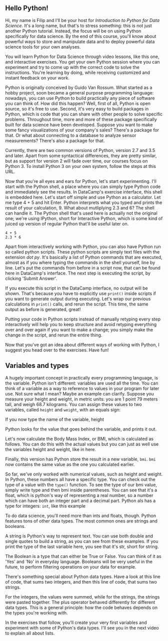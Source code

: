 ## Hello Python!

Hi, my name is Filip and I'll be your host for _Introduction to Python for Data Science_. It's a long name, but that's to stress something: this is not just another Python tutorial. Instead, the focus will be on using Python specifically for data science. By the end of this course, you'll know about powerful ways to store and manipulate data and to deploy powerful data science tools for your own analyses.

You will learn Python for Data Science through video lessons, like this one, and interactive exercises. You get your own Python session where you can experiment and try to come up with the correct code to solve the instructions. You're learning by doing, while receiving customized and instant feedback on your work.

Python is originally conceived by Guido Van Rossum. What started as a hobby project, soon became a general purpose programming language: nowadays, you can use Python to build practically any piece of software you can think of. How did this happen? Well, first of all, Python is open source, so it's free to use. Second, it's very easy to build packages in Python, which is code that you can share with other people to solve specific problems. Throughout time, more and more of these package specifically built for data science have been developed. Suppose you want to make some fancy visualizations of your company's sales? There's a package for that. Or what about connecting to a database to analyze sensor measurements? There's also a package for that. 

Currently, there are two common versions of Python, version 2.7 and 3.5 and later. Apart from some syntactical differences, they are pretty similar, but as support for version 2 will fade over time, our courses focus on Python 3. To install Python 3 on your own system, follow the steps at this URL.

Now that you're all eyes and ears for Python, let's start experimenting. I'll start with the Python shell, a place where you can simply type Python code and immediately see the results. In DataCamp's exercise interface, this shell is embedded here. Let's start off simple and use Python as a calculator. Let me type 4 + 5 and hit Enter. Python interprets what you typed and prints the result of your calculation, 9. What about mutliplying 2.3 and 6? The shell can handle it. The Python shell that's used here is actually not the original one; we're using IPython, short for Interactive Python, which is some kind of juiced up version of regular Python that'll be useful later on.

```
4 + 5
2.3 * 6
```

Apart from interactively working with Python, you can also have Python run so called python scripts. These python scripts are simply text files with the extension _dot py_. It's basically a list of Python commands that are executed, almost as if you where typing the commands in the shell yourself, line by line. Let's put the commands from before in a script now, that can be found here in DataCamp's interface. The next step is executing the script, by clicking 'Submit Answer'.

If you execute this script in the DataCamp interface, no output will be shown. That's because you have to explicitly use `print()` inside scripts if you want to generate output during executing. Let's wrap our previous calculations in `print()` calls, and rerun the script. This time, the same output as before is generated, great!

Putting your code in Python scripts instead of manually retyping every step interactively will help you to keep structure and avoid retyping everything over and over again if you want to make a change; you simply make the change in the script, and rerun the entire thing.

Now that you've got an idea about different ways of working with Python, I suggest you head over to the exercises. Have fun!


## Variables and types

A hugely important concept in practically every programming language, is the variable. Python isn't different: variables are used all the time. You can think of a variable as a way to reference to values in your program for later use. Not sure what I mean? Maybe an example can clarify. Suppose you measure your height and weight, in metric units: you are 1 point 79 meters tall, and weigh 68.7 kilograms. You can assign these values to two variables, called `height` and `weight`, with an equals sign:

If you now type the name of the variable, height

Python looks for the value that goes behind the variable, and prints it out.

Let's now calculate the Body Mass Index, or BMI, which is calculated as follows. You can do this with the actual values <PAUSE> but you can just as well use the variables height and weight, like in here.

Finally, this version has Python store the result in a new variable, `bmi`. `bmi` now contains the same value as the one you calculated earlier.

So far, we've only worked with numerical values, such as height and weight. In Python, these numbers all have a specific type. You can check out the type of a value with the `type()` function. To see the type of our bmi value, simply write type and then bmi inside parentheses. You can see that it's a float, which is python's way of representing a real number, so a number which can have both an integer part and a decimal part. Python als has a type for integers: `int`, like this example

To do data science, you'll need more than ints and floats, though. Python features tons of other data types. The most common ones are strings and booleans. 

A string is Python's way to represent text. You can use both double and single quotes to build a string, as you can see from these examples. If you print the type of the last variable here, you see that it's str, short for string.

The Boolean is a type that can either be True or False. You can think of it as 'Yes' and 'No' in everyday language. Booleans will be very useful in the future, to perform filtering operations on your data for example.

There's something special about Python data types. Have a look at this line of code, that sums two integers, and then this line of code, that sums two strings. 

For the integers, the values were summed, while for the strings, the strings were pasted together. The plus operator behaved differently for different data types. This is a general principle: how the code behaves depends on the types you're working with.

In the exercises that follow, you'll create your very first variables and experiment with some of Python's data types. I'll see you in the next video to explain all about lists.















